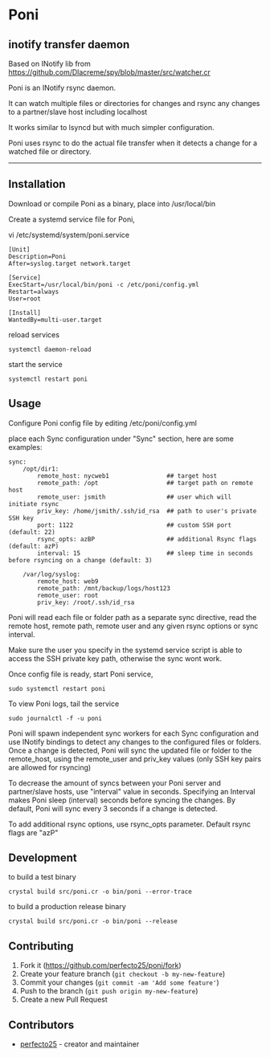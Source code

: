 # Poni

## inotify transfer daemon

Based on INotify lib from https://github.com/Dlacreme/spy/blob/master/src/watcher.cr

Poni is an INotify rsync daemon.

It can watch multiple files or directories for changes and rsync any changes to a partner/slave host including localhost

It works similar to lsyncd but with much simpler configuration.

Poni uses rsync to do the actual file transfer when it detects a change for a watched file or directory.

---

## Installation

Download or compile Poni as a binary, place into /usr/local/bin

Create a systemd service file for Poni,

vi /etc/systemd/system/poni.service

    [Unit]
    Description=Poni
    After=syslog.target network.target

    [Service]
    ExecStart=/usr/local/bin/poni -c /etc/poni/config.yml
    Restart=always
    User=root

    [Install]
    WantedBy=multi-user.target

reload services

    systemctl daemon-reload

start the service

    systemctl restart poni

## Usage

Configure Poni config file by editing /etc/poni/config.yml

place each Sync configuration under "Sync" section, here are some examples:

    sync:
        /opt/dir1:
            remote_host: nycweb1                ## target host
            remote_path: /opt                   ## target path on remote host 
            remote_user: jsmith                 ## user which will initiate rsync
            priv_key: /home/jsmith/.ssh/id_rsa  ## path to user's private SSH key
            port: 1122                          ## custom SSH port (default: 22)
            rsync_opts: azBP                    ## additional Rsync flags (default: azP)
            interval: 15                        ## sleep time in seconds before rsyncing on a change (default: 3)

        /var/log/syslog:
            remote_host: web9
            remote_path: /mnt/backup/logs/host123
            remote_user: root
            priv_key: /root/.ssh/id_rsa

Poni will read each file or folder path as a separate sync directive, read the remote host, remote path, remote user and any given rsync options or sync interval.

Make sure the user you specify in the systemd service script is able to access the SSH private key path, otherwise the sync wont work.

Once config file is ready, start Poni service,

    sudo systemctl restart poni

To view Poni logs, tail the service 

    sudo journalctl -f -u poni

Poni will spawn independent sync workers for each Sync configuration and use INotify bindings to detect any changes to the configured files or folders. Once a change is detected, Poni will sync the updated file or folder to the remote_host, using the remote_user and priv_key values (only SSH key pairs are allowed for rsyncing)

To decrease the amount of syncs between your Poni server and partner/slave hosts, use "interval" value in seconds. Specifying an Interval makes Poni sleep (interval) seconds before syncing the changes. By default, Poni will sync every 3 seconds if a change is detected.

To add additional rsync options, use rsync_opts parameter. Default rsync flags are "azP"


## Development

to build a test binary

    crystal build src/poni.cr -o bin/poni --error-trace

to build a production release binary

    crystal build src/poni.cr -o bin/poni --release

## Contributing

1. Fork it (<https://github.com/perfecto25/poni/fork>)
2. Create your feature branch (`git checkout -b my-new-feature`)
3. Commit your changes (`git commit -am 'Add some feature'`)
4. Push to the branch (`git push origin my-new-feature`)
5. Create a new Pull Request

## Contributors

- [perfecto25](https://github.com/perfecto25) - creator and maintainer
